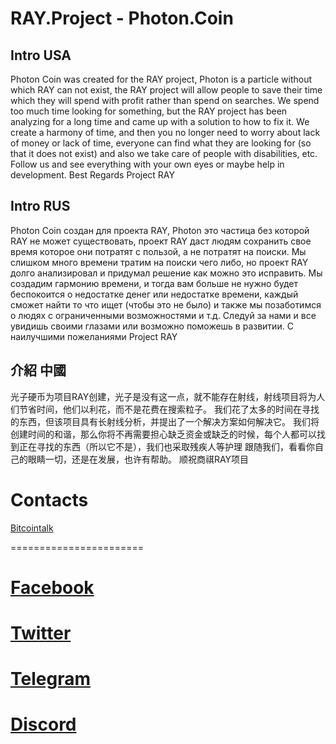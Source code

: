 RAY.Project - Photon.Coin
=========================

Intro   USA
-------------------------
Photon Cоin was created for the RAY project, Photon is a particle without which RAY can not exist, the RAY project will allow people to save their time which they will spend with profit rather than spend on searches.  We spend too much time looking for something, but the RAY project has been analyzing for a long time and came up with a solution to how to fix it.  We create a harmony of time, and then you no longer need to worry about lack of money or lack of time, everyone can find what they are looking for (so that it does not exist) and also we take care of people with disabilities, etc.  Follow us and see everything with your own eyes or maybe help in development.  Best Regards Project RAY

Intro   RUS
------------------------
Photon Cоin создан для проекта RAY, Photon это частица без которой RAY не может существовать, проект RAY даст людям сохранить свое время которое они потратят с пользой, а не потратят на поиски. Мы слишком много времени тратим на поиски чего либо, но проект RAY долго анализировал и придумал решение как можно это исправить. Мы создадим гармонию времени, и тогда вам больше не нужно будет беспокоится о недостатке денег или недостатке времени, каждый сможет найти то что ищет (чтобы это не было) и также мы позаботимся о людях с ограниченными возможностями и т.д. Следуй за нами и все увидишь своими глазами или возможно  поможешь в развитии. С наилучшими пожеланиями Project RAY

介紹   中國
------------------------
光子硬币为项目RAY创建，光子是没有这一点，就不能存在射线，射线项目将为人们节省时间，他们以利花，而不是花费在搜索粒子。 我们花了太多的时间在寻找的东西，但该项目具有长射线分析，并提出了一个解决方案如何解决它。 我们将创建时间的和谐，那么你将不再需要担心缺乏资金或缺乏的时候，每个人都可以找到正在寻找的东西（所以它不是），我们也采取残疾人等护理 跟随我们，看看你自己的眼睛一切，还是在发展，也许有帮助。 顺祝商祺RAY项目

Contacts 
=======================
<a href="https://bitcointalk.org/index.php?topic=3633214.0
">Bitcointalk
</a>

=======================

<a href="https://www.facebook.com/Project.RAY.PhotonCoin">Facebook</a>
=======================

<a href="https://twitter.com/CoinRAY">Twitter</a>
=======================

<a href="https://t.me/joinchat/AAAAAEkwGp19ZxRWeT2pdA">Telegram</a> 
=======================

<a href="https://discord.gg/ZKxuYZM">Discord</a>
=======================

